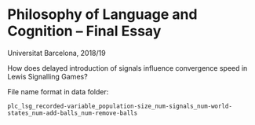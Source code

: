 # Philosophy of Language and Cognition – Final Essay
Universitat Barcelona, 2018/19

How does delayed introduction of signals influence convergence speed in Lewis Signalling Games?

File name format in data folder:

    plc_lsg_recorded-variable_population-size_num-signals_num-world-states_num-add-balls_num-remove-balls